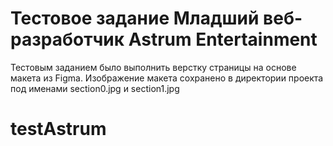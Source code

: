 # Тестовое задание Младший веб-разработчик Astrum Entertainment

Тестовым заданием было выполнить верстку страницы на основе макета из Figma.
Изображение макета сохранено в директории проекта под именами 
section0.jpg и section1.jpg



# testAstrum
